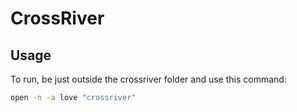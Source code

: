 # CrossRiver

## Usage

To run, be just outside the crossriver folder and use this command:

```bash
open -n -a love "crossriver"
```
